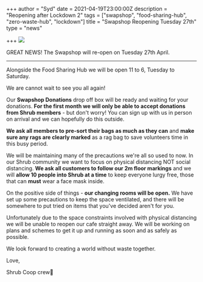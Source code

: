 +++
author = "Syd"
date = 2021-04-19T23:00:00Z
description = "Reopening after Lockdown 2"
tags = ["swapshop", "food-sharing-hub", "zero-waste-hub", "lockdown"]
title = "Swapshop Reopening Tuesday 27th"
type = "news"

+++
![](https://res.cloudinary.com/shrub-co-op/image/upload/v1618923068/shrubcoop.org/media/open_mcmmma.jpg)

GREAT NEWS! The Swapshop will re-open on Tuesday 27th April.

***

Alongside the Food Sharing Hub we will be open 11 to 6, Tuesday to Saturday.

We are cannot wait to see you all again!

Our **Swapshop Donations** drop off box will be ready and waiting for your donations. **For the first month we will only be able to accept donations from Shrub members** - but don't worry! You can sign up with us in person on arrival and we can hopefully do this outside.

**We ask all members to pre-sort their bags as much as they can** and **make sure any rags are clearly marked** as a rag bag to save volunteers time in this busy period.

We will be maintaining many of the precautions we're all so used to now.  In our Shrub community we want to focus on physical distancing NOT social distancing. **We ask all customers to follow our 2m floor markings** and we will **allow 10 people into Shrub at a time** to keep everyone lurgy free, those that can **must** wear a face mask inside.

On the positive side of things - **our changing rooms will be open.** We have set up some precautions to keep the space ventilated, and there will be somewhere to put tried on items that you've decided aren't for you.

Unfortunately due to the space constraints involved with physical distancing we will be unable to reopen our cafe straight away.  We will be working on plans and schemes to get it up and running as soon and as safely as possible.

We look forward to creating a world without waste together.

Love,

Shrub Coop crew🥰